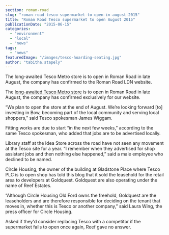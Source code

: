 ```yaml
---
section: roman-road
slug: "roman-road-tesco-supermarket-to-open-in-august-2015"
title: "Roman Road Tesco supermarket to open August 2015"
publicationDate: "2015-06-15"
categories: 
  - "environment"
  - "local"
  - "news"
tags: 
  - "news"
featuredImage: "/images/tesco-hoarding-seating.jpg"
author: "tabitha.stapely"
---
```


The long-awaited Tesco Metro store is to open in Roman Road in late August, the company has confirmed to the Roman Road LDN website.

The [long-awaited Tesco Metro store](https://romanroadlondon.com/roman-road-tesco-supermarket) is to open in Roman Road in late August, the company has confirmed exclusively for our website.

“We plan to open the store at the end of August. We’re looking forward \[to\] investing in Bow, becoming part of the local community and serving local shoppers,” said Tesco spokesman James Wiggam.

Fitting works are due to start “in the next few weeks,” according to the same Tesco spokesman, who added that jobs are to be advertised locally.

Library staff at the Idea Store across the road have not seen any movement at the Tesco site for a year. “I remember when they advertised for shop assistant jobs and then nothing else happened,” said a male employee who declined to be named.

Circle Housing, the owner of the building at Gladstone Place where Tesco PLC is to open shop has told this blog that it sold the leasehold for the retail area to developers at Goldquest. Goldquest are also operating under the name of Reef Estates.

“Although Circle Housing Old Ford owns the freehold, Goldquest are the leaseholders and are therefore responsible for deciding on the tenant that moves in, whether this is Tesco or another company,” said Laura Wing, the press officer for Circle Housing.

Asked if they'd consider replacing Tesco with a competitor if the supermarket fails to open once again, Reef gave no answer.
